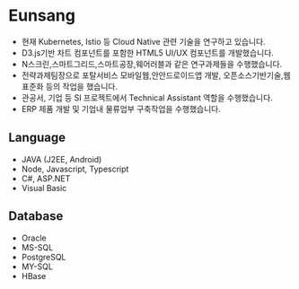 # Eunsang 

* 현재 Kubernetes, Istio 등 Cloud Native 관련 기술을 연구하고 있습니다.
* D3.js기반 차트 컴포넌트를 포함한 HTML5 UI/UX 컴포넌트를 개발했습니다.
* N스크린,스마트그리드,스마트공장,웨어러블과 같은 연구과제들을 수행했습니다.
* 전략과제팀장으로 포탈서비스 모바일웹,안안드로이드앱 개발, 오픈소스기반기술,웹표준화 등의 작업을 했습니다.
* 관공서, 기업 등 SI 프로젝트에서 Technical Assistant 역할을 수행했습니다.
* ERP 제품 개발 및 기업내 물류업부 구축작업을 수행했습니다.

## Language

* JAVA (J2EE, Android)
* Node, Javascript, Typescript
* C#, ASP.NET
* Visual Basic

## Database

* Oracle
* MS-SQL
* PostgreSQL
* MY-SQL
* HBase
